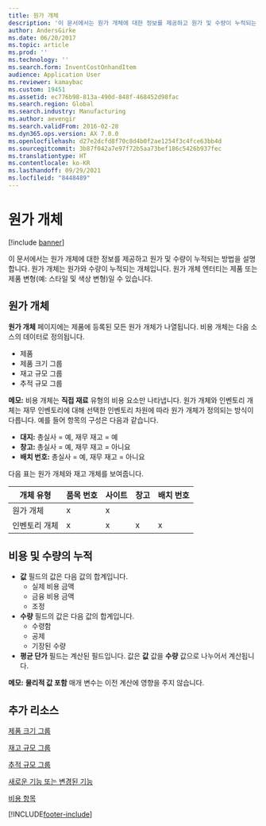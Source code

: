 ```yaml
---
title: 원가 개체
description: '이 문서에서는 원가 개체에 대한 정보를 제공하고 원가 및 수량이 누적되는 방법을 설명합니다. 원가 개체는 원가와 수량이 누적되는 개체입니다. 원가 개체 엔터티는 제품 또는 제품 변형(예: 스타일 및 색상 변형)일 수 있습니다.'
author: AndersGirke
ms.date: 06/20/2017
ms.topic: article
ms.prod: ''
ms.technology: ''
ms.search.form: InventCostOnhandItem
audience: Application User
ms.reviewer: kamaybac
ms.custom: 19451
ms.assetid: ec776b98-813a-490d-848f-468452d98fac
ms.search.region: Global
ms.search.industry: Manufacturing
ms.author: aevengir
ms.search.validFrom: 2016-02-28
ms.dyn365.ops.version: AX 7.0.0
ms.openlocfilehash: d27e2dcfd8f70c8d4b0f2ae1254f3c4fce63bb4d
ms.sourcegitcommit: 3b87f042a7e97f72b5aa73bef186c5426b937fec
ms.translationtype: HT
ms.contentlocale: ko-KR
ms.lasthandoff: 09/29/2021
ms.locfileid: "8448489"
---
```

# <a name="cost-objects"></a>원가 개체

[!include [banner](../includes/banner.md)]

이 문서에서는 원가 개체에 대한 정보를 제공하고 원가 및 수량이 누적되는 방법을 설명합니다. 원가 개체는 원가와 수량이 누적되는 개체입니다. 원가 개체 엔터티는 제품 또는 제품 변형(예: 스타일 및 색상 변형)일 수 있습니다.  

## <a name="cost-objects"></a>원가 개체

**원가 개체** 페이지에는 제품에 등록된 모든 원가 개체가 나열됩니다. 비용 개체는 다음 소스의 데이터로 정의됩니다.

-   제품
-   제품 크기 그룹
-   재고 규모 그룹
-   추적 규모 그룹

**메모:** 비용 개체는 **직접 재료** 유형의 비용 요소만 나타냅니다. 원가 개체와 인벤토리 개체는 재무 인벤토리에 대해 선택한 인벤토리 차원에 따라 원가 개체가 정의되는 방식이 다릅니다. 예를 들어 항목의 구성은 다음과 같습니다.

-   **대지:** 총실사 = 예, 재무 재고 = 예
-   **창고:** 총실사 = 예, 재무 재고 = 아니요
-   **배치 번호:** 총실사 = 예, 재무 재고 = 아니요

다음 표는 원가 개체와 재고 개체를 보여줍니다.

| 개체 유형      | 품목 번호 | 사이트 | 창고 | 배치 번호 |
|------------------|-------------|------|-----------|-----------|
| 원가 개체      | x           | x    |           |           |
| 인벤토리 개체 | x           | x    |  x        | x         |

## <a name="accumulation-of-costs-and-quantities"></a>비용 및 수량의 누적
-   **값** 필드의 값은 다음 값의 합계입니다.
    -   실제 비용 금액
    -   금융 비용 금액
    -   조정
-   **수량** 필드의 값은 다음 값의 합계입니다.
    -   수령함
    -   공제
    -   기장된 수량
-   **평균 단가** 필드는 계산된 필드입니다. 값은 **값** 값을 **수량** 값으로 나누어서 계산됩니다.

**메모:** **물리적 값 포함** 매개 변수는 이전 계산에 영향을 주지 않습니다.

## <a name="additional-resources"></a>추가 리소스

[제품 크기 그룹](/dynamicsax-2012/appuser-itpro/about-product-dimensions)

[재고 규모 그룹](/dynamicsax-2012//storage-dimension-groups-form)

[추적 규모 그룹](/dynamicsax-2012//tracking-dimension-groups-form)

[새로운 기능 또는 변경된 기능](../../fin-ops-core/fin-ops/get-started/whats-new-changed.md)

[비용 항목](cost-entries.md)





[!INCLUDE[footer-include](../../includes/footer-banner.md)]